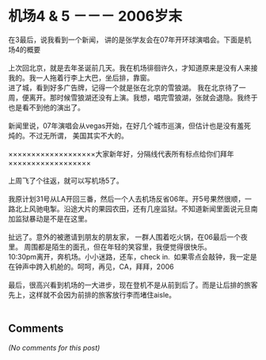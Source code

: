 # 机场4 &amp; 5 －－－ 2006岁末

<div id="msgcns!9884D0A402622CB2!3544" class="bvMsg"><div>在3最后，说我看到一个新闻， 讲的是张学友会在07年开环球演唱会。下面是机场4的概要</div>
<div> </div>
<div>上次回北京，就是去年圣诞前几天。我在机场徘徊许久，才知道原来是没有人来接我的。我一人拖着行李上大巴，坐后排，靠窗。</div>
<div>进了城，看到好多广告牌，记得一个就是张在北京的雪狼湖。 我在北京待了一周，便离开。那时候雪狼湖还没有上演。我想，唱完雪狼湖，张就会退隐。我终于也是看不到他的演出了。</div>
<div> </div>
<div>新闻里说，07年演唱会从vegas开始，在好几个城市巡演，但估计也是没有羞死炖的。不过无所谓， 美国其实不大的。</div>
<div> </div>
<div>×××××××××××××××××××大家新年好，分隔线代表所有标点给你们拜年××××××××××××××××××</div>
<div> </div>
<div>上周飞了个往返，就可以写机场5了。</div>
<div> </div>
<div>我原计划31号从LA开回三番，然后一个人去机场反省06年。开5号果然很顺，一路北上风驰电掣。沿途大片的果园农田，还有几座监狱。不知道新闻里面说元旦南加监狱暴动是不是在这里。 </div>
<div> </div>
<div>扯远了。意外的被邀请到朋友的朋友家， 一群人围着吃火锅，在06最后一个夜里。 周围都是陌生的面孔，但在年轻的笑容里，我便觉得很快乐。</div>
<div>10:30pm离开，奔机场。小小迷路，还车，check in.  如果零点会敲钟，我一定是在钟声中跨入机舱的。呵呵，再见，CA，拜拜，2006</div>
<div> </div>
<div>最后，很高兴看到机场的一大进步，现在登机不是从前到后了。而是让后排的旅客先上，这样就不会因为前排的旅客放行李而堵住aisle。 </div>
<div> </div></div>

## Comments

*(No comments for this post)*
